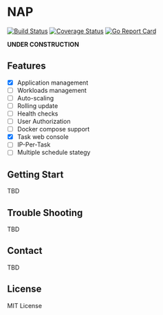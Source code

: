 # NAP

[![Build Status](https://api.travis-ci.org/JetMuffin/nap.svg?branch=master)](https://travis-ci.org/JetMuffin/nap)
[![Coverage Status](https://coveralls.io/repos/github/JetMuffin/nap/badge.svg?branch=master)](https://coveralls.io/github/JetMuffin/nap?branch=master)
[![Go Report Card](https://goreportcard.com/badge/github.com/JetMuffin/nap)](https://goreportcard.com/report/github.com/JetMuffin/nap)

**UNDER CONSTRUCTION**

## Features

- [x] Application management
- [ ] Workloads management
- [ ] Auto-scaling
- [ ] Rolling update
- [ ] Health checks
- [ ] User Authorization
- [ ] Docker compose support
- [x] Task web console
- [ ] IP-Per-Task
- [ ] Multiple schedule stategy

## Getting Start

TBD

## Trouble Shooting

TBD

## Contact

TBD

## License

MIT License
